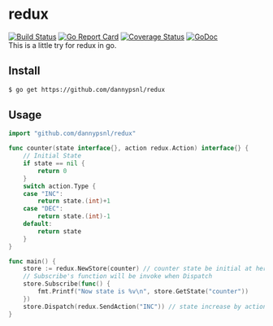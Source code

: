 # redux
[![Build Status](https://travis-ci.org/dannypsnl/redux.svg?branch=master)](https://travis-ci.org/dannypsnl/redux)
[![Go Report Card](https://goreportcard.com/badge/github.com/dannypsnl/redux)](https://goreportcard.com/report/github.com/dannypsnl/redux)
[![Coverage Status](https://coveralls.io/repos/github/dannypsnl/redux/badge.svg)](https://coveralls.io/github/dannypsnl/redux)
[![GoDoc](https://godoc.org/github.com/dannypsnl/redux?status.svg)](https://godoc.org/github.com/dannypsnl/redux)<br>
This is a little try for redux in go.
## Install
```bash
$ go get https://github.com/dannypsnl/redux
```
## Usage
```go
import "github.com/dannypsnl/redux"

func counter(state interface{}, action redux.Action) interface{} {
    // Initial State
    if state == nil {
        return 0
    }
    switch action.Type {
    case "INC":
        return state.(int)+1
    case "DEC":
        return state.(int)-1
    default:
        return state
    }
}

func main() {
    store := redux.NewStore(counter) // counter state be initial at here, it's 0
    // Subscribe's function will be invoke when Dispatch
    store.Subscribe(func() {
        fmt.Printf("Now state is %v\n", store.GetState("counter"))
    })
    store.Dispatch(redux.SendAction("INC")) // state increase by action, now is 1
}
```
